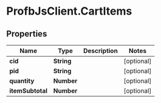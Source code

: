 # ProfbJsClient.CartItems

## Properties
Name | Type | Description | Notes
------------ | ------------- | ------------- | -------------
**cid** | **String** |  | [optional] 
**pid** | **String** |  | [optional] 
**quantity** | **Number** |  | [optional] 
**itemSubtotal** | **Number** |  | [optional] 
